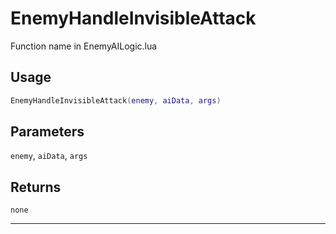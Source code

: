 # EnemyHandleInvisibleAttack
Function name in EnemyAILogic.lua
## Usage
```lua
EnemyHandleInvisibleAttack(enemy, aiData, args)
```
## Parameters
`enemy`, `aiData`, `args`
## Returns
`none`

---